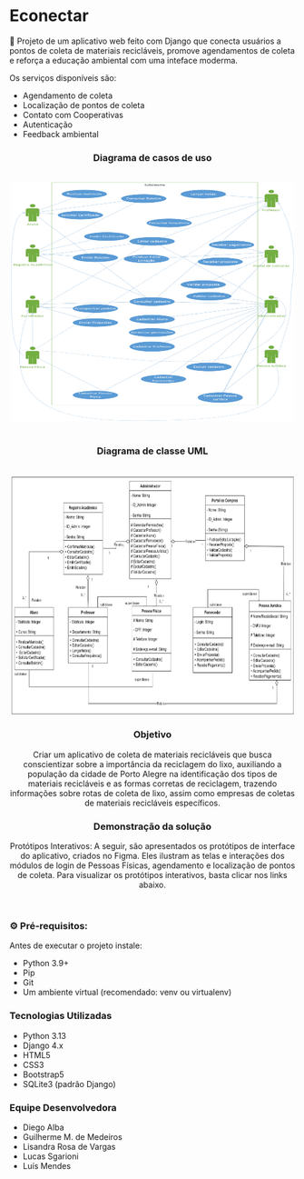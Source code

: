 # Econectar 
🌱 Projeto de um aplicativo web feito com Django que conecta usuários a pontos de coleta de materiais recicláveis, promove agendamentos de coleta e reforça a educação ambiental com uma inteface moderma.

Os serviços disponíveis são:

* Agendamento de coleta
* Localização de pontos de coleta
* Contato com Cooperativas
* Autenticação
* Feedback ambiental

<div align="center">

### Diagrama de casos de uso
</br>
<img src="assets\img\diagrama-de-casos-de-uso.png" width="500" height="420">
</br>
</br>

### Diagrama de classe UML
</br>
<img src="assets\img\diagframa-de-classe-uml.png" width="500" height="420">



### Objetivo

Criar um aplicativo de coleta de materiais recicláveis que busca conscientizar sobre a importância da reciclagem do lixo, auxiliando a população da cidade de Porto Alegre na identificação dos tipos de materiais recicláveis e as formas corretas de reciclagem, trazendo informações sobre rotas de coleta de lixo, assim como empresas de coletas de materiais recicláveis específicos.


### Demonstração da solução

Protótipos Interativos: A seguir, são apresentados os protótipos de interface do aplicativo, criados no Figma. Eles ilustram as telas e interações dos módulos de login de Pessoas Físicas, agendamento e localização de pontos de coleta. Para visualizar os protótipos
interativos, basta clicar nos links abaixo.

<img src="">
<img src="">
<img src="">
<img src="">
<img src="">
<img src="">
<img src="">
</div>

### ⚙️ Pré-requisitos:
Antes de executar o projeto instale:
* Python 3.9+
* Pip
* Git
* Um ambiente virtual (recomendado: venv ou virtualenv)


### Tecnologias Utilizadas

* Python 3.13
* Django 4.x
* HTML5
* CSS3
* Bootstrap5 
* SQLite3 (padrão Django)

### Equipe Desenvolvedora

* Diego Alba
* Guilherme M. de Medeiros
* Lisandra Rosa de Vargas
* Lucas Sgarioni
* Luís Mendes

